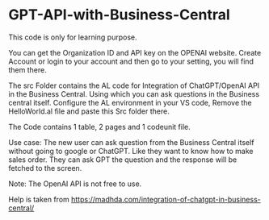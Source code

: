 # GPT-API-with-Business-Central
This code is only for learning purpose.

You can get the Organization ID and API key on the OPENAI website.
Create Account or login to your account and then go to your setting, you will find them there.



The src Folder contains the AL code for Integration of ChatGPT/OpenAI API in the Business Central. Using which you can ask questions in the Business central itself.
Configure the AL environment in your VS code, Remove the HelloWorld.al file and paste this Src folder there.

The Code contains 1 table, 2 pages and 1 codeunit file.

Use case: The new user can ask question from the Business Central itself without going to google or ChatGPT. Like they want to know how to make sales order. They can ask GPT the question and the response will be fetched to the screen.

Note: The OpenAI API is not free to use.

Help is taken from https://madhda.com/integration-of-chatgpt-in-business-central/
